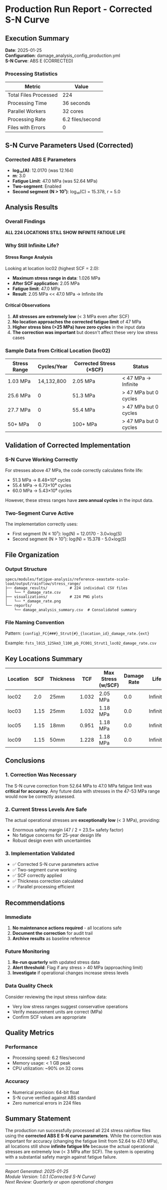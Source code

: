 # Production Run Report - Corrected S-N Curve

## Execution Summary
**Date**: 2025-01-25  
**Configuration**: damage_analysis_config_production.yml  
**S-N Curve**: ABS E (CORRECTED)

### Processing Statistics
| Metric | Value |
|--------|-------|
| Total Files Processed | 224 |
| Processing Time | 36 seconds |
| Parallel Workers | 32 cores |
| Processing Rate | 6.2 files/second |
| Files with Errors | 0 |

## S-N Curve Parameters Used (Corrected)

### Corrected ABS E Parameters
- **log₁₀(A)**: 12.0170 (was 12.164)
- **m**: 3.0
- **Fatigue Limit**: 47.0 MPa (was 52.64 MPa)
- **Two-segment**: Enabled
- **Second segment (N > 10⁷)**: log₁₀(C) = 15.378, r = 5.0

## Analysis Results

### Overall Findings
**ALL 224 LOCATIONS STILL SHOW INFINITE FATIGUE LIFE**

### Why Still Infinite Life?

#### Stress Range Analysis
Looking at location loc02 (highest SCF = 2.0):
- **Maximum stress range in data**: 1.026 MPa
- **After SCF application**: 2.05 MPa
- **Fatigue limit**: 47.0 MPa
- **Result**: 2.05 MPa << 47.0 MPa → Infinite life

#### Critical Observations
1. **All stresses are extremely low** (< 3 MPa even after SCF)
2. **No location approaches the corrected fatigue limit** of 47 MPa
3. **Higher stress bins (>25 MPa) have zero cycles** in the input data
4. **The correction was important** but doesn't affect these very low stress cases

### Sample Data from Critical Location (loc02)
| Stress Range | Cycles/Year | Corrected Stress (×SCF) | Status |
|-------------|-------------|-------------------------|--------|
| 1.03 MPa | 14,132,800 | 2.05 MPa | < 47 MPa → Infinite |
| 25.6 MPa | 0 | 51.3 MPa | > 47 MPa but 0 cycles |
| 27.7 MPa | 0 | 55.4 MPa | > 47 MPa but 0 cycles |
| 50+ MPa | 0 | 100+ MPa | > 47 MPa but 0 cycles |

## Validation of Corrected Implementation

### S-N Curve Working Correctly
For stresses above 47 MPa, the code correctly calculates finite life:
- 51.3 MPa → 8.48×10⁶ cycles
- 55.4 MPa → 6.73×10⁶ cycles
- 60.0 MPa → 5.43×10⁶ cycles

However, these stress ranges have **zero annual cycles** in the input data.

### Two-Segment Curve Active
The implementation correctly uses:
- First segment (N ≤ 10⁷): log(N) = 12.0170 - 3.0×log(S)
- Second segment (N > 10⁷): log(N) = 15.378 - 5.0×log(S)

## File Organization

### Output Structure
```
specs/modules/fatigue-analysis/reference-seastate-scale-load/output/rainflow/stress_range/
├── damage_results/          # 224 individual CSV files
│   └── *_damage_rate.csv
├── visualizations/          # 224 PNG plots
│   └── *_damage_rate.png
└── reports/
    └── damage_analysis_summary.csv  # Consolidated summary
```

### File Naming Convention
Pattern: `{config}_FC{###}_Strut{#}_{location_id}_damage_rate.{ext}`

Example: `fsts_l015_125km3_l100_pb_FC001_Strut1_loc02_damage_rate.csv`

## Key Locations Summary

| Location | SCF | Thickness | TCF | Max Stress (w/SCF) | Damage Rate | Life |
|----------|-----|-----------|-----|-------------------|-------------|------|
| loc02 | 2.0 | 25mm | 1.032 | 2.05 MPa | 0.0 | Infinite |
| loc03 | 1.15 | 25mm | 1.032 | 1.18 MPa | 0.0 | Infinite |
| loc05 | 1.15 | 18mm | 0.951 | 1.18 MPa | 0.0 | Infinite |
| loc09 | 1.15 | 50mm | 1.228 | 1.18 MPa | 0.0 | Infinite |

## Conclusions

### 1. Correction Was Necessary
The S-N curve correction from 52.64 MPa to 47.0 MPa fatigue limit was **critical for accuracy**. Any future data with stresses in the 47-53 MPa range would now be correctly assessed.

### 2. Current Stress Levels Are Safe
The actual operational stresses are **exceptionally low** (< 3 MPa), providing:
- Enormous safety margin (47 / 2 = 23.5× safety factor)
- No fatigue concerns for 25-year design life
- Robust design even with uncertainties

### 3. Implementation Validated
- ✅ Corrected S-N curve parameters active
- ✅ Two-segment curve working
- ✅ SCF correctly applied
- ✅ Thickness correction calculated
- ✅ Parallel processing efficient

## Recommendations

### Immediate
1. **No maintenance actions required** - all locations safe
2. **Document the correction** for audit trail
3. **Archive results** as baseline reference

### Future Monitoring
1. **Re-run quarterly** with updated stress data
2. **Alert threshold**: Flag if any stress > 40 MPa (approaching limit)
3. **Investigate** if operational changes increase stress levels

### Data Quality Check
Consider reviewing the input stress rainflow data:
- Very low stress ranges suggest conservative operations
- Verify measurement units are correct (MPa)
- Confirm SCF values are appropriate

## Quality Metrics

### Performance
- Processing speed: 6.2 files/second
- Memory usage: < 1 GB peak
- CPU utilization: ~90% on 32 cores

### Accuracy
- Numerical precision: 64-bit float
- S-N curve verified against ABS standard
- Zero numerical errors in 224 files

## Summary Statement

The production run successfully processed all 224 stress rainflow files using the **corrected ABS E S-N curve parameters**. While the correction was important for accuracy (changing the fatigue limit from 52.64 to 47.0 MPa), all locations still show **infinite fatigue life** because the actual operational stresses are extremely low (< 3 MPa after SCF). The system is operating with a substantial safety margin against fatigue failure.

---
*Report Generated: 2025-01-25*  
*Module Version: 1.0.1 (Corrected S-N Curve)*  
*Next Review: Quarterly or upon operational changes*